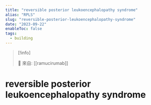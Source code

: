 ```yaml
---
title: "reversible posterior leukoencephalopathy syndrome"
alias: "RPLS"
slug: "reversible-posterior-leukoencephalopathy-syndrome"
date: "2023-09-22"
enableToc: false
tags:
  - building
---
```


> [!info]
>
> 🌱 來自: [[ramucirumab]]

# reversible posterior leukoencephalopathy syndrome

